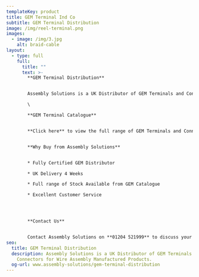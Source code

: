 ```yaml
---
templateKey: product
title: GEM Terminal Ind Co
subtitle: GEM Terminal Distribution
image: /img/reel-terminal.png
images:
  - image: /img/3.jpg
    alt: braid-cable
layout:
  - type: full
    full:
      title: ""
      text: >-
        **GEM Terminal Distribution**


        Assembly Solutions is a UK Distributor of GEM Terminals and Connectors for Wire Assembly Manufactured Products.\

        \

        **GEM Terminal Catalogue**


        **Click here** to view the full range of GEM Terminals and Connectors


        **Why Buy from Assembly Solutions**


        * Fully Certified GEM Distributor

        * UK Delivery 4 Weeks

        * Full range of Stock Available from GEM Catalogue

        * Excellent Customer Service




        **Contact Us**


        Contact Assembly Solutions on **01204 521999** to discuss your GEM Terminal requirements or email your needs to enquiry@assembly-solutions.com
seo:
  title: GEM Terminal Distribution
  description: Assembly Solutions is a UK Distributor of GEM Terminals and
    Connectors for Wire Assembly Manufactured Products.
  og-url: www.assembly-solutions/gem-terminal-distribution
---
```


